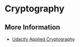 # Cryptography

## More Information

* [Udacity Applied Cryptography](https://www.youtube.com/playlist?list=PLAwxTw4SYaPnCeih6BPvJ5GdqqThGcWlX)